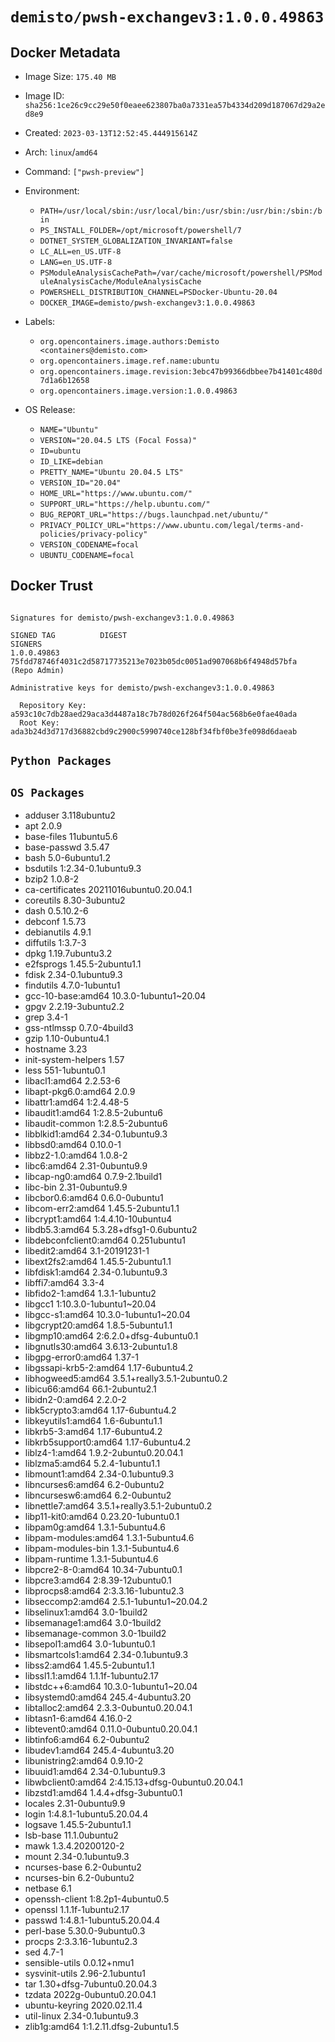 # `demisto/pwsh-exchangev3:1.0.0.49863`
## Docker Metadata
- Image Size: `175.40 MB`
- Image ID: `sha256:1ce26c9cc29e50f0eaee623807ba0a7331ea57b4334d209d187067d29a2ed8e9`
- Created: `2023-03-13T12:52:45.444915614Z`
- Arch: `linux`/`amd64`
- Command: `["pwsh-preview"]`
- Environment:
  - `PATH=/usr/local/sbin:/usr/local/bin:/usr/sbin:/usr/bin:/sbin:/bin`
  - `PS_INSTALL_FOLDER=/opt/microsoft/powershell/7`
  - `DOTNET_SYSTEM_GLOBALIZATION_INVARIANT=false`
  - `LC_ALL=en_US.UTF-8`
  - `LANG=en_US.UTF-8`
  - `PSModuleAnalysisCachePath=/var/cache/microsoft/powershell/PSModuleAnalysisCache/ModuleAnalysisCache`
  - `POWERSHELL_DISTRIBUTION_CHANNEL=PSDocker-Ubuntu-20.04`
  - `DOCKER_IMAGE=demisto/pwsh-exchangev3:1.0.0.49863`
- Labels:
  - `org.opencontainers.image.authors:Demisto <containers@demisto.com>`
  - `org.opencontainers.image.ref.name:ubuntu`
  - `org.opencontainers.image.revision:3ebc47b99366dbbee7b41401c480d7d1a6b12658`
  - `org.opencontainers.image.version:1.0.0.49863`

- OS Release:
  - `NAME="Ubuntu"`
  - `VERSION="20.04.5 LTS (Focal Fossa)"`
  - `ID=ubuntu`
  - `ID_LIKE=debian`
  - `PRETTY_NAME="Ubuntu 20.04.5 LTS"`
  - `VERSION_ID="20.04"`
  - `HOME_URL="https://www.ubuntu.com/"`
  - `SUPPORT_URL="https://help.ubuntu.com/"`
  - `BUG_REPORT_URL="https://bugs.launchpad.net/ubuntu/"`
  - `PRIVACY_POLICY_URL="https://www.ubuntu.com/legal/terms-and-policies/privacy-policy"`
  - `VERSION_CODENAME=focal`
  - `UBUNTU_CODENAME=focal`

## Docker Trust
```

Signatures for demisto/pwsh-exchangev3:1.0.0.49863

SIGNED TAG          DIGEST                                                             SIGNERS
1.0.0.49863         75fdd78746f4031c2d58717735213e7023b05dc0051ad907068b6f4948d57bfa   (Repo Admin)

Administrative keys for demisto/pwsh-exchangev3:1.0.0.49863

  Repository Key:	a593c10c7db28aed29aca3d4487a18c7b78d026f264f504ac568b6e0fae40ada
  Root Key:	ada3b24d3d717d36882cbd9c2900c5990740ce128bf34fbf0be3fe098d6daeab

```

## `Python Packages`


## `OS Packages`

* adduser	3.118ubuntu2
* apt	2.0.9
* base-files	11ubuntu5.6
* base-passwd	3.5.47
* bash	5.0-6ubuntu1.2
* bsdutils	1:2.34-0.1ubuntu9.3
* bzip2	1.0.8-2
* ca-certificates	20211016ubuntu0.20.04.1
* coreutils	8.30-3ubuntu2
* dash	0.5.10.2-6
* debconf	1.5.73
* debianutils	4.9.1
* diffutils	1:3.7-3
* dpkg	1.19.7ubuntu3.2
* e2fsprogs	1.45.5-2ubuntu1.1
* fdisk	2.34-0.1ubuntu9.3
* findutils	4.7.0-1ubuntu1
* gcc-10-base:amd64	10.3.0-1ubuntu1~20.04
* gpgv	2.2.19-3ubuntu2.2
* grep	3.4-1
* gss-ntlmssp	0.7.0-4build3
* gzip	1.10-0ubuntu4.1
* hostname	3.23
* init-system-helpers	1.57
* less	551-1ubuntu0.1
* libacl1:amd64	2.2.53-6
* libapt-pkg6.0:amd64	2.0.9
* libattr1:amd64	1:2.4.48-5
* libaudit1:amd64	1:2.8.5-2ubuntu6
* libaudit-common	1:2.8.5-2ubuntu6
* libblkid1:amd64	2.34-0.1ubuntu9.3
* libbsd0:amd64	0.10.0-1
* libbz2-1.0:amd64	1.0.8-2
* libc6:amd64	2.31-0ubuntu9.9
* libcap-ng0:amd64	0.7.9-2.1build1
* libc-bin	2.31-0ubuntu9.9
* libcbor0.6:amd64	0.6.0-0ubuntu1
* libcom-err2:amd64	1.45.5-2ubuntu1.1
* libcrypt1:amd64	1:4.4.10-10ubuntu4
* libdb5.3:amd64	5.3.28+dfsg1-0.6ubuntu2
* libdebconfclient0:amd64	0.251ubuntu1
* libedit2:amd64	3.1-20191231-1
* libext2fs2:amd64	1.45.5-2ubuntu1.1
* libfdisk1:amd64	2.34-0.1ubuntu9.3
* libffi7:amd64	3.3-4
* libfido2-1:amd64	1.3.1-1ubuntu2
* libgcc1	1:10.3.0-1ubuntu1~20.04
* libgcc-s1:amd64	10.3.0-1ubuntu1~20.04
* libgcrypt20:amd64	1.8.5-5ubuntu1.1
* libgmp10:amd64	2:6.2.0+dfsg-4ubuntu0.1
* libgnutls30:amd64	3.6.13-2ubuntu1.8
* libgpg-error0:amd64	1.37-1
* libgssapi-krb5-2:amd64	1.17-6ubuntu4.2
* libhogweed5:amd64	3.5.1+really3.5.1-2ubuntu0.2
* libicu66:amd64	66.1-2ubuntu2.1
* libidn2-0:amd64	2.2.0-2
* libk5crypto3:amd64	1.17-6ubuntu4.2
* libkeyutils1:amd64	1.6-6ubuntu1.1
* libkrb5-3:amd64	1.17-6ubuntu4.2
* libkrb5support0:amd64	1.17-6ubuntu4.2
* liblz4-1:amd64	1.9.2-2ubuntu0.20.04.1
* liblzma5:amd64	5.2.4-1ubuntu1.1
* libmount1:amd64	2.34-0.1ubuntu9.3
* libncurses6:amd64	6.2-0ubuntu2
* libncursesw6:amd64	6.2-0ubuntu2
* libnettle7:amd64	3.5.1+really3.5.1-2ubuntu0.2
* libp11-kit0:amd64	0.23.20-1ubuntu0.1
* libpam0g:amd64	1.3.1-5ubuntu4.6
* libpam-modules:amd64	1.3.1-5ubuntu4.6
* libpam-modules-bin	1.3.1-5ubuntu4.6
* libpam-runtime	1.3.1-5ubuntu4.6
* libpcre2-8-0:amd64	10.34-7ubuntu0.1
* libpcre3:amd64	2:8.39-12ubuntu0.1
* libprocps8:amd64	2:3.3.16-1ubuntu2.3
* libseccomp2:amd64	2.5.1-1ubuntu1~20.04.2
* libselinux1:amd64	3.0-1build2
* libsemanage1:amd64	3.0-1build2
* libsemanage-common	3.0-1build2
* libsepol1:amd64	3.0-1ubuntu0.1
* libsmartcols1:amd64	2.34-0.1ubuntu9.3
* libss2:amd64	1.45.5-2ubuntu1.1
* libssl1.1:amd64	1.1.1f-1ubuntu2.17
* libstdc++6:amd64	10.3.0-1ubuntu1~20.04
* libsystemd0:amd64	245.4-4ubuntu3.20
* libtalloc2:amd64	2.3.3-0ubuntu0.20.04.1
* libtasn1-6:amd64	4.16.0-2
* libtevent0:amd64	0.11.0-0ubuntu0.20.04.1
* libtinfo6:amd64	6.2-0ubuntu2
* libudev1:amd64	245.4-4ubuntu3.20
* libunistring2:amd64	0.9.10-2
* libuuid1:amd64	2.34-0.1ubuntu9.3
* libwbclient0:amd64	2:4.15.13+dfsg-0ubuntu0.20.04.1
* libzstd1:amd64	1.4.4+dfsg-3ubuntu0.1
* locales	2.31-0ubuntu9.9
* login	1:4.8.1-1ubuntu5.20.04.4
* logsave	1.45.5-2ubuntu1.1
* lsb-base	11.1.0ubuntu2
* mawk	1.3.4.20200120-2
* mount	2.34-0.1ubuntu9.3
* ncurses-base	6.2-0ubuntu2
* ncurses-bin	6.2-0ubuntu2
* netbase	6.1
* openssh-client	1:8.2p1-4ubuntu0.5
* openssl	1.1.1f-1ubuntu2.17
* passwd	1:4.8.1-1ubuntu5.20.04.4
* perl-base	5.30.0-9ubuntu0.3
* procps	2:3.3.16-1ubuntu2.3
* sed	4.7-1
* sensible-utils	0.0.12+nmu1
* sysvinit-utils	2.96-2.1ubuntu1
* tar	1.30+dfsg-7ubuntu0.20.04.3
* tzdata	2022g-0ubuntu0.20.04.1
* ubuntu-keyring	2020.02.11.4
* util-linux	2.34-0.1ubuntu9.3
* zlib1g:amd64	1:1.2.11.dfsg-2ubuntu1.5
